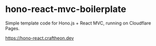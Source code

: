 # hono-react-mvc-boilerplate

Simple template code for Hono.js + React MVC, running on Cloudflare Pages.

https://hono-react.craftheon.dev
